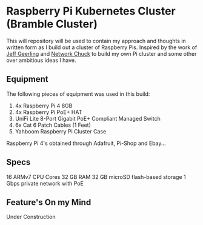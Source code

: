 # Raspberry Pi Kubernetes Cluster (Bramble Cluster)

This will repository will be used to contain my approach and thoughts in written form as I build out a cluster of Raspberry Pis. Inspired by the work of [Jeff Geerling](https://www.youtube.com/c/JeffGeerling) and [Network Chuck](https://www.youtube.com/@NetworkChuck) to build my own Pi cluster and some other over ambitious ideas I have.

## Equipment

The following pieces of equipment was used in this build: 

1. 4x Raspberry Pi 4 8GB
2. 4x Raspberry Pi PoE+ HAT
3. UniFi Lite 8-Port Gigabit PoE+ Compliant Managed Switch
4. 6x Cat 6 Patch Cables (1 Feet)
5. Yahboom Raspberry Pi Cluster Case

Raspberry Pi 4's obtained through Adafruit, Pi-Shop and Ebay...

## Specs
16 ARMv7 CPU Cores
32 GB RAM
32 GB microSD flash-based storage
1 Gbps private network with PoE

## Feature's On my Mind
Under Construction
